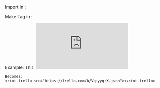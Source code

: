 Import in <head>: 
	<script src="/js/riot-trello/dist/riot-trello.js"></script>
	
Make Tag in <body>:
	<riot-trello src="https://trello.com/b/9mVJPItg.json"></riot-trello>
	
Example:
	This:
	<iframe class="trello-groups" frameborder="0" src="https://trello.com/b/VqeyyqrX.html"></iframe>
	
	Becomes:
	<riot-trello src="https://trello.com/b/VqeyyqrX.json"></riot-trello>
